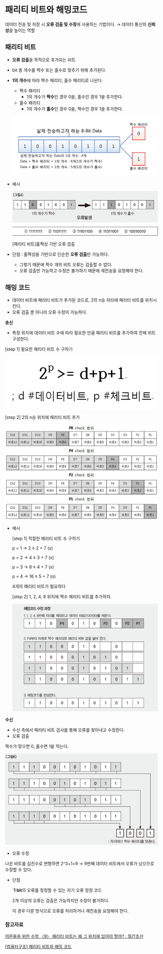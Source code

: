 # 패리티 비트와 해밍코드

데이터 전송 및 저장 시 **오류 검출 및 수정**에 사용하는 기법이다. → 데이터 통신의 **신뢰성**을 높이는 역할


## 패리티 비트

- **오류 검출**을 목적으로 추가되는 비트
- bit 총 개수를 짝수 또는 홀수로 맞추기 위해 추가된다.
- **1의 개수**에 따라 짝수 패리티, 홀수 패리티로 나뉜다.
    - 짝수 패리티
        - 1의 개수가 **짝수**인 경우 0을, 홀수인 경우 1을 추가한다.
    - 홀수 패리티
        - 1의 개수가 **홀수**인 경우 0을, 짝수인 경우 1을 추가한다.
    
    ![image.png](images/0.패리티비트.png)
    
- 예시
    
    ![[패리티 비트]홀짝성 기반 오류 검출](images/1.패리티비트_예제.png)
    
    [패리티 비트]홀짝성 기반 오류 검출
    
- 단점 : 홀짝성을 기반으로 단순한 **오류 검출**만 가능하다.
    - 그렇기 때문에 짝수 개의  비트 오류는 검출할 수 없다.
    - 오류 검출만 가능하고 수정은 불가하기 때문에 재전송을 요청해야 한다.

## 해밍 코드

- 데이터 비트에 패리티 비트가 추가된 코드로, 2의 n승 자리에 패리티 비트를 위치시킨다.
- 오류 검출 뿐 아니라 오류 수정이 가능하다.

**송신**

- 특정 위치에 데이터 비트 수에 따라 필요한 만큼  패리티 비트를 추가하여 전체 비트 구성한다.

[step 1] 필요한 패리티 비트 수 구하기

![image.png](images/2.해밍코드_패리티비트.png)

[step 2] 2의 n승 위치에 패리티 비트 추가

![image.png](images/3.해밍코드_패리티비트위치.png)

- 예시
    
    [step 1] 적절한 패리티 비트 수 구하기
    
    p = 1 → 2 ≥ 2 + 7 (x)
    
    p = 2 → 4 ≥ 3 + 7 (x)
    
    p = 3 → 8 ≥ 4 + 7 (x)
    
    p = 4 → 16 ≥ 5 + 7 (o)
    
    4개의 패리티 비트가 필요하다
    
    [step 2]  1, 2, 4, 8 위치에 짝수 패리티 비트를 추가하자.
    
    ![image.png](images/4.해밍코드_예제_송신.png)
    

**수신**

- 수신 측에서 패리티 비트 검사를 통해 오류를 찾아내고 수정한다.
- 오류 검출

짝수가 맞으면 0, 홀수면 1을 적는다.

![image.png](images/5.해밍코드_예제_수신.png)

- 오류 수정

나온 비트를 십진수로 변형하면 2^3+1=9 → 9번째 데이터 비트에서 오류가 났으므로 수정할 수 있다.

- 단점
    
    `**1 bit**의 오류를 정정할 수 있는 자기 오류 정정 코드
    
    2개 이상의 오류는 검출은 가능하지만 수정이 불가하다.
    
    이 경우 다른 방식으로 오류를 처리하거나 재전송을 요청해야 한다.
    
### 참고자료

[어른들을 위한 수학 〈9〉 패리티 비트는 왜 그 위치에 있어야 할까? : 월간조선](https://monthly.chosun.com/client/news/viw.asp?ctcd=&nNewsNumb=201704100070)

[[컴퓨터구조] 패리티 비트와 해밍 코드](https://velog.io/@letskuku/컴퓨터구조-패리티-비트와-해밍-코드)